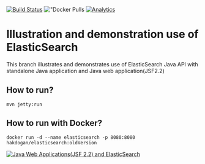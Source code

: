 [![Build Status](https://travis-ci.org/hakdogan/ElasticSearch.svg?branch=oldVersion)](https://travis-ci.org/hakdogan/ElasticSearch)
!["Docker Pulls](https://img.shields.io/docker/pulls/hakdogan/elasticsearch.svg)
[![Analytics](https://ga-beacon.appspot.com/UA-110069051-1/pipeline/readme)](https://github.com/igrigorik/ga-beacon)

Illustration and demonstration use of ElasticSearch
===================================================

This branch illustrates and demonstrates use of ElasticSearch Java API with standalone Java application and Java web application(JSF2.2)

## How to run?
```
mvn jetty:run
```

## How to run with Docker?
```
docker run -d --name elasticsearch -p 8080:8080 hakdogan/elasticsearch:oldVersion
```

[![Java Web Applications(JSF 2.2) and ElasticSearch](https://img.youtube.com/vi/O16KK1xae5Y/0.jpg)](https://www.youtube.com/watch?v=O16KK1xae5Y)
